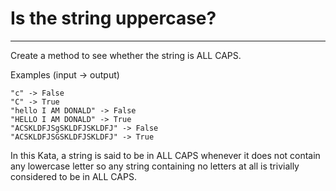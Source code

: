 # Is the string uppercase?

---

Create a method to see whether the string is ALL CAPS.

Examples (input -> output)

    "c" -> False
    "C" -> True
    "hello I AM DONALD" -> False
    "HELLO I AM DONALD" -> True
    "ACSKLDFJSgSKLDFJSKLDFJ" -> False
    "ACSKLDFJSGSKLDFJSKLDFJ" -> True

In this Kata, a string is said to be in ALL CAPS whenever it does not contain any lowercase letter so any string containing no letters at all is trivially considered to be in ALL CAPS.